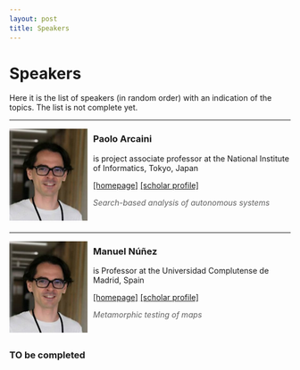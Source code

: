 ```yaml
---
layout: post
title: Speakers
---
```

Speakers
===============

Here it is the list of speakers (in random order) with an indication of the topics. The list is not complete yet.

___

<img align="left" style="padding: 1px 10px 1px 0px;" src="/assets/images/speakers/paoloarcaini.jpg"  width="140"> 

### Paolo Arcaini 
   
   is project associate professor at the National Institute of Informatics, Tokyo, Japan

   [\[homepage\]](https://group-mmm.org/~arcaini/)  [\[scholar profile\]](https://scholar.google.com/citations?user=TvrhRdQAAAAJ)  
   
   > *Search-based analysis of autonomous systems*

<br clear="left"/>  

___

<img align="left" style="padding: 1px 10px 1px 0px;" src="/assets/images/speakers/paoloarcaini.jpg"  width="140"> 

### Manuel Núñez
   
   is Professor  at the Universidad Complutense de Madrid, Spain

   [\[homepage\]](https://antares.sip.ucm.es/manolo/)  [\[scholar profile\]](https://scholar.google.com/citations?user=7pVrpyEAAAAJ)  
   
   > *Metamorphic testing of maps*

<br clear="left"/>  



### TO be completed

[//]: <> (### NOME E COGNOME DESCRIZIONE PAG WEB ***)
